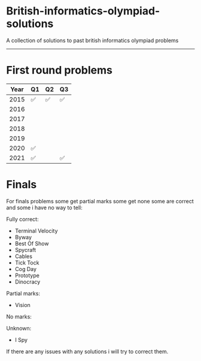 # British-informatics-olympiad-solutions

A collection of solutions to past british informatics olympiad problems

-----
# First round problems

| Year | Q1 | Q2 | Q3 |
| - | - | - | - |
| 2015 | ✅ | ✅ | ✅ |
| 2016 |  |  |  |
| 2017 |  |  |  |
| 2018 |  |  |  |
| 2019 |  |  |  |
| 2020 | ✅ |  |  |
| 2021 | ✅ |  | ✅ |

# Finals
For finals problems some get partial marks some get none some are correct and some i have no way to tell:

Fully correct:
 * Terminal Velocity
 * Byway
 * Best Of Show
 * Spycraft
 * Cables
 * Tick Tock
 * Cog Day
 * Prototype
 * Dinocracy
 
Partial marks:
 * Vision
 
No marks:
 
Unknown:
 * I Spy

If there are any issues with any solutions i will try to correct them.
